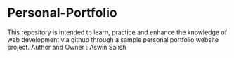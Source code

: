 # Personal-Portfolio
This repository is intended to learn, practice and enhance the knowledge of web development via github through a sample personal portfolio website project.
Author and Owner : Aswin Salish
